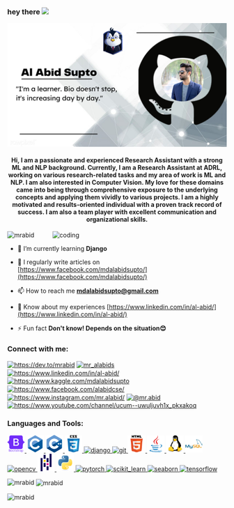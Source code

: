 ### hey there <img src="https://media.giphy.com/media/hvRJCLFzcasrR4ia7z/giphy.gif" width="25px">

![logo](https://github.com/mrabid/mrabid/blob/main/Abid%20Git.png)

<h4 align="center">Hi, I am a passionate and experienced Research Assistant with a strong ML and NLP background. Currently, I am a Research Assistant at ADRL, working on various research-related tasks and my area of work is ML and NLP. I am also interested in Computer Vision. My love for these domains came into being through comprehensive exposure to the underlying concepts and applying them vividly to various projects. I am a highly motivated and results-oriented individual with a proven track record of success. I am also a team player with excellent communication and organizational skills.</h4>

<img align="right" alt="coding" width="400" src="https://cdn.dribbble.com/users/1292677/screenshots/6139167/media/fcf7fd0c619bb87706533079240915f3.gif">
<p align="left"> <img src="https://komarev.com/ghpvc/?username=mrabid&label=Profile%20views&color=0e75b6&style=flat" alt="mrabid" /> </p>

- 🌱 I’m currently learning **Django**

- 📝 I regularly write articles on [https://www.facebook.com/mdalabidsupto/](https://www.facebook.com/mdalabidsupto/)

- 📫 How to reach me **mdalabidsupto@gmail.com**

- 📄 Know about my experiences [https://www.linkedin.com/in/al-abid/](https://www.linkedin.com/in/al-abid/)

- ⚡ Fun fact **Don't know! Depends on the situation😊**

<h3 align="left">Connect with me:</h3>
<p align="left">
<a href="https://dev.to/https://dev.to/mrabid" target="blank"><img align="center" src="https://raw.githubusercontent.com/rahuldkjain/github-profile-readme-generator/master/src/images/icons/Social/devto.svg" alt="https://dev.to/mrabid" height="30" width="40" /></a>
<a href="https://twitter.com/mr_alabids" target="blank"><img align="center" src="https://raw.githubusercontent.com/rahuldkjain/github-profile-readme-generator/master/src/images/icons/Social/twitter.svg" alt="mr_alabids" height="30" width="40" /></a>
<a href="https://linkedin.com/in/https://www.linkedin.com/in/al-abid/" target="blank"><img align="center" src="https://raw.githubusercontent.com/rahuldkjain/github-profile-readme-generator/master/src/images/icons/Social/linked-in-alt.svg" alt="https://www.linkedin.com/in/al-abid/" height="30" width="40" /></a>
<a href="https://kaggle.com/https://www.kaggle.com/mdalabidsupto" target="blank"><img align="center" src="https://raw.githubusercontent.com/rahuldkjain/github-profile-readme-generator/master/src/images/icons/Social/kaggle.svg" alt="https://www.kaggle.com/mdalabidsupto" height="30" width="40" /></a>
<a href="https://fb.com/https://www.facebook.com/alabidcse/" target="blank"><img align="center" src="https://raw.githubusercontent.com/rahuldkjain/github-profile-readme-generator/master/src/images/icons/Social/facebook.svg" alt="https://www.facebook.com/alabidcse/" height="30" width="40" /></a>
<a href="https://instagram.com/https://www.instagram.com/mr.alabid/" target="blank"><img align="center" src="https://raw.githubusercontent.com/rahuldkjain/github-profile-readme-generator/master/src/images/icons/Social/instagram.svg" alt="https://www.instagram.com/mr.alabid/" height="30" width="40" /></a>
<a href="https://medium.com/@mr.abid" target="blank"><img align="center" src="https://raw.githubusercontent.com/rahuldkjain/github-profile-readme-generator/master/src/images/icons/Social/medium.svg" alt="@mr.abid" height="30" width="40" /></a>
<a href="https://www.youtube.com/c/https://www.youtube.com/channel/ucum--uwuljuvh1x_pkxakoq" target="blank"><img align="center" src="https://raw.githubusercontent.com/rahuldkjain/github-profile-readme-generator/master/src/images/icons/Social/youtube.svg" alt="https://www.youtube.com/channel/ucum--uwuljuvh1x_pkxakoq" height="30" width="40" /></a>
</p>

<h3 align="left">Languages and Tools:</h3>
<p align="left"> <a href="https://getbootstrap.com" target="_blank" rel="noreferrer"> <img src="https://raw.githubusercontent.com/devicons/devicon/master/icons/bootstrap/bootstrap-plain-wordmark.svg" alt="bootstrap" width="40" height="40"/> </a> <a href="https://www.cprogramming.com/" target="_blank" rel="noreferrer"> <img src="https://raw.githubusercontent.com/devicons/devicon/master/icons/c/c-original.svg" alt="c" width="40" height="40"/> </a> <a href="https://www.w3schools.com/cpp/" target="_blank" rel="noreferrer"> <img src="https://raw.githubusercontent.com/devicons/devicon/master/icons/cplusplus/cplusplus-original.svg" alt="cplusplus" width="40" height="40"/> </a> <a href="https://www.w3schools.com/css/" target="_blank" rel="noreferrer"> <img src="https://raw.githubusercontent.com/devicons/devicon/master/icons/css3/css3-original-wordmark.svg" alt="css3" width="40" height="40"/> </a> <a href="https://www.djangoproject.com/" target="_blank" rel="noreferrer"> <img src="https://cdn.worldvectorlogo.com/logos/django.svg" alt="django" width="40" height="40"/> </a> <a href="https://git-scm.com/" target="_blank" rel="noreferrer"> <img src="https://www.vectorlogo.zone/logos/git-scm/git-scm-icon.svg" alt="git" width="40" height="40"/> </a> <a href="https://www.w3.org/html/" target="_blank" rel="noreferrer"> <img src="https://raw.githubusercontent.com/devicons/devicon/master/icons/html5/html5-original-wordmark.svg" alt="html5" width="40" height="40"/> </a> <a href="https://www.java.com" target="_blank" rel="noreferrer"> <img src="https://raw.githubusercontent.com/devicons/devicon/master/icons/java/java-original.svg" alt="java" width="40" height="40"/> </a> <a href="https://www.linux.org/" target="_blank" rel="noreferrer"> <img src="https://raw.githubusercontent.com/devicons/devicon/master/icons/linux/linux-original.svg" alt="linux" width="40" height="40"/> </a> <a href="https://www.mysql.com/" target="_blank" rel="noreferrer"> <img src="https://raw.githubusercontent.com/devicons/devicon/master/icons/mysql/mysql-original-wordmark.svg" alt="mysql" width="40" height="40"/> </a> <a href="https://opencv.org/" target="_blank" rel="noreferrer"> <img src="https://www.vectorlogo.zone/logos/opencv/opencv-icon.svg" alt="opencv" width="40" height="40"/> </a> <a href="https://pandas.pydata.org/" target="_blank" rel="noreferrer"> <img src="https://raw.githubusercontent.com/devicons/devicon/2ae2a900d2f041da66e950e4d48052658d850630/icons/pandas/pandas-original.svg" alt="pandas" width="40" height="40"/> </a> <a href="https://www.python.org" target="_blank" rel="noreferrer"> <img src="https://raw.githubusercontent.com/devicons/devicon/master/icons/python/python-original.svg" alt="python" width="40" height="40"/> </a> <a href="https://pytorch.org/" target="_blank" rel="noreferrer"> <img src="https://www.vectorlogo.zone/logos/pytorch/pytorch-icon.svg" alt="pytorch" width="40" height="40"/> </a> <a href="https://scikit-learn.org/" target="_blank" rel="noreferrer"> <img src="https://upload.wikimedia.org/wikipedia/commons/0/05/Scikit_learn_logo_small.svg" alt="scikit_learn" width="40" height="40"/> </a> <a href="https://seaborn.pydata.org/" target="_blank" rel="noreferrer"> <img src="https://seaborn.pydata.org/_images/logo-mark-lightbg.svg" alt="seaborn" width="40" height="40"/> </a> <a href="https://www.tensorflow.org" target="_blank" rel="noreferrer"> <img src="https://www.vectorlogo.zone/logos/tensorflow/tensorflow-icon.svg" alt="tensorflow" width="40" height="40"/> </a> </p>

<p><img align="left" src="https://github-readme-stats.vercel.app/api/top-langs?username=mrabid&show_icons=true&locale=en&layout=compact" alt="mrabid" /></p>

<p>&nbsp;<img align="center" src="https://github-readme-stats.vercel.app/api?username=mrabid&show_icons=true&locale=en" alt="mrabid" /></p>

<p><img align="center" src="https://github-readme-streak-stats.herokuapp.com/?user=mrabid&" alt="mrabid" /></p>
